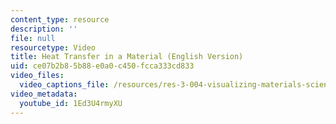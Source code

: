 ```yaml
---
content_type: resource
description: ''
file: null
resourcetype: Video
title: Heat Transfer in a Material (English Version)
uid: ce07b2b8-5b88-e0a0-c450-fcca333cd833
video_files:
  video_captions_file: /resources/res-3-004-visualizing-materials-science-fall-2017/student-projects-by-year/EPFL2017/heat-transfer-in-a-material/heat-transfer-in-a-material-english/1Ed3U4rmyXU.vtt
video_metadata:
  youtube_id: 1Ed3U4rmyXU
---
```

